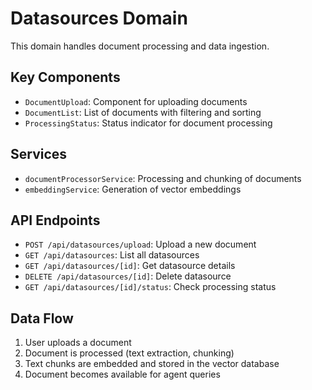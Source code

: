 # Datasources Domain

This domain handles document processing and data ingestion.

## Key Components

- `DocumentUpload`: Component for uploading documents
- `DocumentList`: List of documents with filtering and sorting
- `ProcessingStatus`: Status indicator for document processing

## Services

- `documentProcessorService`: Processing and chunking of documents
- `embeddingService`: Generation of vector embeddings

## API Endpoints

- `POST /api/datasources/upload`: Upload a new document
- `GET /api/datasources`: List all datasources
- `GET /api/datasources/[id]`: Get datasource details
- `DELETE /api/datasources/[id]`: Delete datasource
- `GET /api/datasources/[id]/status`: Check processing status

## Data Flow

1. User uploads a document
2. Document is processed (text extraction, chunking)
3. Text chunks are embedded and stored in the vector database
4. Document becomes available for agent queries
